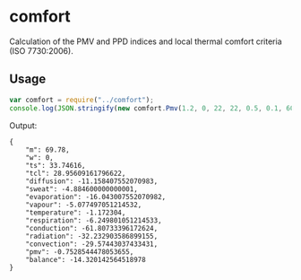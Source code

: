 # comfort

Calculation of the PMV and PPD indices and local thermal comfort criteria (ISO 7730:2006).

## Usage

```javascript
var comfort = require("../comfort");
console.log(JSON.stringify(new comfort.Pmv(1.2, 0, 22, 22, 0.5, 0.1, 60), null, 4));
```

Output:

```
{
    "m": 69.78,
    "w": 0,
    "ts": 33.74616,
    "tcl": 28.95609161796622,
    "diffusion": -11.158407552070983,
    "sweat": -4.884600000000001,
    "evaporation": -16.043007552070982,
    "vapour": -5.077497051214532,
    "temperature": -1.172304,
    "respiration": -6.249801051214533,
    "conduction": -61.80733396172624,
    "radiation": -32.232903586899155,
    "convection": -29.57443037433431,
    "pmv": -0.7528544478053655,
    "balance": -14.320142564518978
}
```
